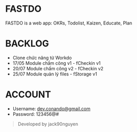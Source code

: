 # FASTDO

FASTDO is a web app: OKRs, Todolist, Kaizen, Educate, Plan

# BACKLOG

- Clone chức năng từ Workdo
- 17/05 Module chấm công v1 - fCheckin v1
- 20/07 Module chấm công v2 - fCheckin v2
- 25/07 Module quản lý files - fStorage v1

# ACCOUNT

- Username: dev.conando@gmail.com
- Password: 123456@#

> Developed by jack90nguyen
